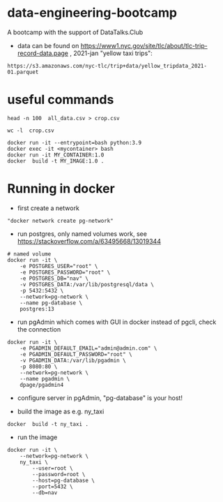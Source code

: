 # data-engineering-bootcamp
 A bootcamp with the support of DataTalks.Club

- data can be found on https://www1.nyc.gov/site/tlc/about/tlc-trip-record-data.page , 2021-jan "yellow taxi trips":
```
https://s3.amazonaws.com/nyc-tlc/trip+data/yellow_tripdata_2021-01.parquet
```


# useful commands
```
head -n 100  all_data.csv > crop.csv

wc -l  crop.csv

docker run -it --entrypoint=bash python:3.9
docker exec -it <mycontainer> bash
docker run -it MY_CONTAINER:1.0
docker  build -t MY_IMAGE:1.0 .

```

# Running in docker

- first create a network
```
"docker network create pg-network"
```

- run postgres, only named volumes work, see https://stackoverflow.com/a/63495668/13019344
```
# named volume
docker run -it \
    -e POSTGRES_USER="root" \
    -e POSTGRES_PASSWORD="root" \
    -e POSTGRES_DB="nav" \
    -v POSTGRES_DATA:/var/lib/postgresql/data \
    -p 5432:5432 \
    --network=pg-network \
    --name pg-database \
    postgres:13
```    

- run pgAdmin which comes with GUI in docker instead of pgcli, check the connection 
```
docker run -it \
    -e PGADMIN_DEFAULT_EMAIL="admin@admin.com" \
    -e PGADMIN_DEFAULT_PASSWORD="root" \
    -v PGADMIN_DATA:/var/lib/pgadmin \
    -p 8080:80 \
    --network=pg-network \
    --name pgadmin \
    dpage/pgadmin4
```

- configure server in pgAdmin, "pg-database" is your host!

- build the image as e.g. ny_taxi
```
docker  build -t ny_taxi .
```

- run the image
```
docker run -it \
    --network=pg-network \
    ny_taxi \
        --user=root \
        --password=root \
        --host=pg-database \
        --port=5432 \
        --db=nav
```